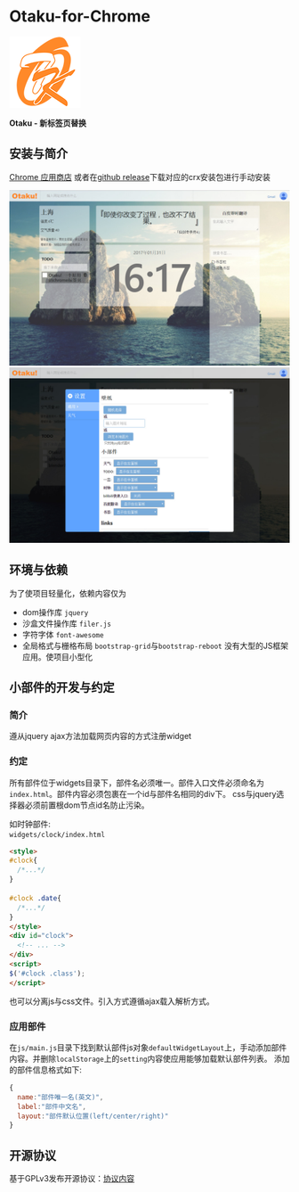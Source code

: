 # Otaku-for-Chrome
![](/icon/128.png)

**Otaku - 新标签页替换**

## 安装与简介

[Chrome 应用商店](https://chrome.google.com/webstore/detail/otaku-%E6%96%B0%E6%A0%87%E7%AD%BE%E9%A1%B5%E6%9B%BF%E6%8D%A2/meobjhkdifjealkiaanikkpajiaalcad)
或者在[github release](https://github.com/moonrailgun/Otaku-for-Chrome/releases)下载对应的crx安装包进行手动安装

![](/images/预览.jpg)
![](/images/预览2.jpg)

## 环境与依赖
为了使项目轻量化，依赖内容仅为
- dom操作库 `jquery`
- 沙盒文件操作库 `filer.js`
- 字符字体 `font-awesome`
- 全局格式与栅格布局 `bootstrap-grid`与`bootstrap-reboot`
没有大型的JS框架应用。使项目小型化

## 小部件的开发与约定
### 简介
遵从jquery ajax方法加载网页内容的方式注册widget  

### 约定
所有部件位于widgets目录下，部件名必须唯一。部件入口文件必须命名为 `index.html`。部件内容必须包裹在一个id与部件名相同的div下。
css与jquery选择器必须前置根dom节点id名防止污染。

如时钟部件:  
`widgets/clock/index.html`
```html
<style>
#clock{
  /*...*/
}

#clock .date{
  /*...*/
}
</style>
<div id="clock">
  <!-- ... -->
</div>
<script>
$('#clock .class');
</script>
```

也可以分离js与css文件。引入方式遵循ajax载入解析方式。

### 应用部件
在`js/main.js`目录下找到默认部件js对象`defaultWidgetLayout`上，手动添加部件内容。并删除`localStorage`上的`setting`内容使应用能够加载默认部件列表。
添加的部件信息格式如下:
```js
{
  name:"部件唯一名(英文)",
  label:"部件中文名",
  layout:"部件默认位置(left/center/right)"
}
```

## 开源协议
基于GPLv3发布开源协议：[协议内容](./LICENSE)
